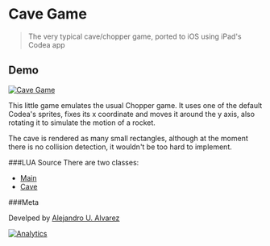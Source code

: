 Cave Game
========

> The very typical cave/chopper game, ported to iOS using iPad's Codea app

## Demo
[![Cave Game](http://img.youtube.com/vi/FG9u-HpaSXs/0.jpg)](http://www.youtube.com/watch?v=FG9u-HpaSXs)


This little game emulates the usual Chopper game. It uses one of the default Codea's sprites, fixes its x coordinate and moves it around the y axis, also rotating it to simulate the motion of a rocket.

The cave is rendered as many small rectangles, although at the moment there is no collision detection, it wouldn't be too hard to implement.

###LUA Source
There are two classes:
* [Main](https://github.com/aurbano/CaveGame/blob/master/CaveiOSgame.codea/Main.lua)
* [Cave](https://github.com/aurbano/CaveGame/blob/master/CaveiOSgame.codea/Cave.lua)



###Meta

Develped by [Alejandro U. Alvarez](http://urbanoalvarez.es)

[![Analytics](https://ga-beacon.appspot.com/UA-3181088-16/cavegame/readme)](https://github.com/aurbano)
